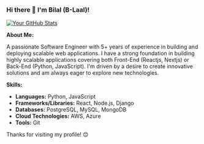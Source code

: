 ### Hi there 👋 I'm Bilal (B-Laal)!

[![Your GitHub Stats](https://github-readme-stats.vercel.app/api?username=yourusername&show_icons=true&theme=radical)](https://github.com/anuraghazra/github-readme-stats)

**About Me:**

A passionate Software Engineer with 5+ years of experience in building and deploying scalable web applications. I have a strong foundation in building highly scalable applications covering both Front-End (Reactjs, Nextjs) or Back-End (Python, JavaScript). I'm driven by a desire to create innovative solutions and am always eager to explore new technologies.

**Skills:**

* **Languages:** Python, JavaScript
* **Frameworks/Libraries:** React, Node.js, Django
* **Databases:** PostgreSQL, MySQL, MongoDB
* **Cloud Technologies:** AWS, Azure
* **Tools:** Git


Thanks for visiting my profile! 😊
